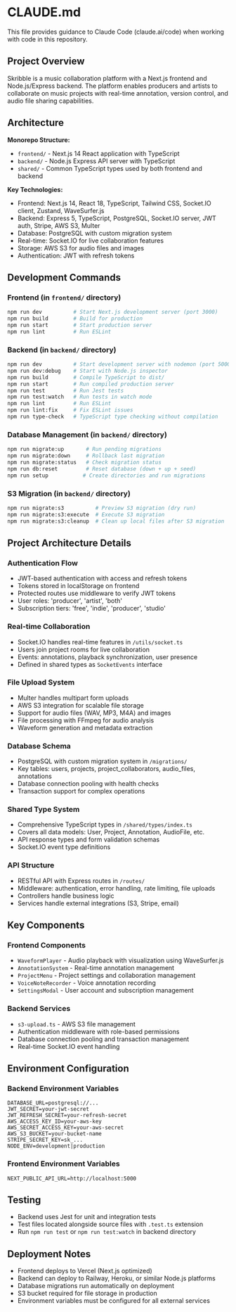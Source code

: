 # CLAUDE.md

This file provides guidance to Claude Code (claude.ai/code) when working with code in this repository.

## Project Overview

Skribble is a music collaboration platform with a Next.js frontend and Node.js/Express backend. The platform enables producers and artists to collaborate on music projects with real-time annotation, version control, and audio file sharing capabilities.

## Architecture

**Monorepo Structure:**
- `frontend/` - Next.js 14 React application with TypeScript
- `backend/` - Node.js Express API server with TypeScript  
- `shared/` - Common TypeScript types used by both frontend and backend

**Key Technologies:**
- Frontend: Next.js 14, React 18, TypeScript, Tailwind CSS, Socket.IO client, Zustand, WaveSurfer.js
- Backend: Express 5, TypeScript, PostgreSQL, Socket.IO server, JWT auth, Stripe, AWS S3, Multer
- Database: PostgreSQL with custom migration system
- Real-time: Socket.IO for live collaboration features
- Storage: AWS S3 for audio files and images
- Authentication: JWT with refresh tokens

## Development Commands

### Frontend (in `frontend/` directory)
```bash
npm run dev          # Start Next.js development server (port 3000)
npm run build        # Build for production
npm run start        # Start production server  
npm run lint         # Run ESLint
```

### Backend (in `backend/` directory)
```bash
npm run dev          # Start development server with nodemon (port 5000)
npm run dev:debug    # Start with Node.js inspector
npm run build        # Compile TypeScript to dist/
npm run start        # Run compiled production server
npm run test         # Run Jest tests
npm run test:watch   # Run tests in watch mode
npm run lint         # Run ESLint
npm run lint:fix     # Fix ESLint issues
npm run type-check   # TypeScript type checking without compilation
```

### Database Management (in `backend/` directory)
```bash
npm run migrate:up       # Run pending migrations
npm run migrate:down     # Rollback last migration  
npm run migrate:status   # Check migration status
npm run db:reset         # Reset database (down + up + seed)
npm run setup           # Create directories and run migrations
```

### S3 Migration (in `backend/` directory)
```bash
npm run migrate:s3          # Preview S3 migration (dry run)
npm run migrate:s3:execute  # Execute S3 migration  
npm run migrate:s3:cleanup  # Clean up local files after S3 migration
```

## Project Architecture Details

### Authentication Flow
- JWT-based authentication with access and refresh tokens
- Tokens stored in localStorage on frontend
- Protected routes use middleware to verify JWT tokens
- User roles: 'producer', 'artist', 'both'
- Subscription tiers: 'free', 'indie', 'producer', 'studio'

### Real-time Collaboration
- Socket.IO handles real-time features in `/utils/socket.ts`
- Users join project rooms for live collaboration
- Events: annotations, playback synchronization, user presence
- Defined in shared types as `SocketEvents` interface

### File Upload System
- Multer handles multipart form uploads
- AWS S3 integration for scalable file storage
- Support for audio files (WAV, MP3, M4A) and images
- File processing with FFmpeg for audio analysis
- Waveform generation and metadata extraction

### Database Schema
- PostgreSQL with custom migration system in `/migrations/`
- Key tables: users, projects, project_collaborators, audio_files, annotations
- Database connection pooling with health checks
- Transaction support for complex operations

### Shared Type System
- Comprehensive TypeScript types in `/shared/types/index.ts`
- Covers all data models: User, Project, Annotation, AudioFile, etc.
- API response types and form validation schemas
- Socket.IO event type definitions

### API Structure
- RESTful API with Express routes in `/routes/`
- Middleware: authentication, error handling, rate limiting, file uploads
- Controllers handle business logic
- Services handle external integrations (S3, Stripe, email)

## Key Components

### Frontend Components
- `WaveformPlayer` - Audio playback with visualization using WaveSurfer.js
- `AnnotationSystem` - Real-time annotation management
- `ProjectMenu` - Project settings and collaboration management
- `VoiceNoteRecorder` - Voice annotation recording
- `SettingsModal` - User account and subscription management

### Backend Services
- `s3-upload.ts` - AWS S3 file management
- Authentication middleware with role-based permissions
- Database connection pooling and transaction management
- Real-time Socket.IO event handling

## Environment Configuration

### Backend Environment Variables
```
DATABASE_URL=postgresql://...
JWT_SECRET=your-jwt-secret
JWT_REFRESH_SECRET=your-refresh-secret
AWS_ACCESS_KEY_ID=your-aws-key
AWS_SECRET_ACCESS_KEY=your-aws-secret
AWS_S3_BUCKET=your-bucket-name
STRIPE_SECRET_KEY=sk_...
NODE_ENV=development|production
```

### Frontend Environment Variables
```
NEXT_PUBLIC_API_URL=http://localhost:5000
```

## Testing

- Backend uses Jest for unit and integration tests
- Test files located alongside source files with `.test.ts` extension
- Run `npm run test` or `npm run test:watch` in backend directory

## Deployment Notes

- Frontend deploys to Vercel (Next.js optimized)
- Backend can deploy to Railway, Heroku, or similar Node.js platforms  
- Database migrations run automatically on deployment
- S3 bucket required for file storage in production
- Environment variables must be configured for all external services